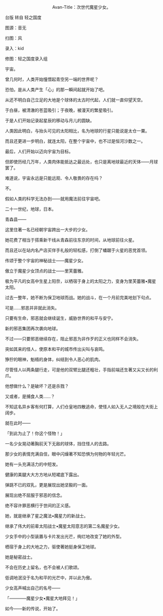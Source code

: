 <p align="center">Avan-Title：次世代魔星少女。</p>

台版 转自 轻之国度

图源：音无

扫图：风

录入：kid

修图：轻之国度录入组

宇宙。

曾几何时，人类开始憧憬起青空另一端的世界呢？

恐怕，是从人类产生「心」的那一瞬间起就开始了吧。

从还不明白自己立足的大地是个球体的太古时代起，人们就一直仰望天空。

于白昼，被清澈的苍蓝吸引；于夜晚，被漫天的繁星吸引。

于是人们开始记录起星辰的移动与月儿的圆缺。

人类因此明白，与抬头可见的太阳相比，名为地球的行星只能说是太仓一粟。

而且还更进一步明白，就连太阳，在整个宇宙中，也不过是恒河沙数之一。

最后，人们开始以迈向宇宙为目标。

但即使历经几万年，人类肉体能抵达之最远处，也只是离地球最近的天体——月球罢了。

难道说，宇宙永远是只能远观、令人敬畏的存在吗？

不。

假如人类的科学无法办到——就用魔法前往宇宙吧。

二十一世纪，地球，日本。

青森县——

这里住著一名已经朝宇宙跨出一大步的少女。

她花费了相当于搭乘新干线从青森前往东京的时间，从地球前往火星。

而且还以在站内名产店买伴手礼般的轻松感，打倒了蟠踞于火星的恶党首领。

传颂于整个宇宙的神秘战士——魔星少女。

傲立于魔星少女顶点的战士——里芙蕾雅。

极为平凡的女高中生星上阳奈，以栖宿于身上的太阳之力，变身为里芙蕾雅•魔星太阳。

过去一整年，她不断为保卫地球而战。她的战斗，在一个月前完美地划下句点。

可是……邪恶并非就此消失。

只要有生命，邪恶就会继续诞生，威胁世界的和平与安宁。

新的邪恶集团再次袭向地球。

不过——只要邪恶继续存在，阻止邪恶为非作歹的正义也同样不会消失。

突如其来的怪人，使原本和平的城市传出尖叫与哀鸣。

狰狞的眼神，魁梧的身体，纠结到令人恶心的肌肉。

尽管怪人以两条腿行走，可是他的双臂比腿还粗壮，手指前端还生著又尖又长的利爪。

他想做什么？是破坏？还是杀戮？

又或者，是捕食人类……？

不知这名异乡客有何打算，人们仓皇地四散逃命，使怪人如入无人之境般在大街上阔步。

就在此时——

「到此为止了！你这个怪物！」

一名少女晃动著胸前天下无敌的球体，挡住怪人的去路。

那少女的表情充满自信，眼中闪燥著不知恐惧为何物的年轻光芒。

她有一头充满活力的中短发。

健康的美腿大大方方地从短裙底下露出。

弹跳不已的双乳，更是展现出她坚毅的一面。

展现出绝不屈服于邪恶的信念。

绝不容许罪恶横行于世间的正义感。

她，就是继承了星之魔法•魔星力的新战士。

继承了伟大的前辈太阳战士•魔星太阳意志的第二名魔星少女。

少女手中的小型装置与卡片发出光芒，绚烂地改变了她的外型。

栖宿于身上的大地之力，驱使著她挺身保卫地球。

她是秘密战士。

不会在历史上留名，也不会被人们歌颂。

低调地泯没于名为和平的光芒中，并以此为傲。

少女高声喊出自己的名号——

「————魔星少女•魔星大地拜见！」

如今——新的传说，开始了。

